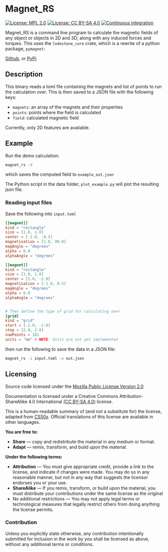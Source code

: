 # Magnet_RS

[![License: MPL 2.0](https://img.shields.io/badge/License-MPL%202.0-blue.svg)](https://opensource.org/licenses/MPL-2.0)
[![License: CC BY-SA 4.0](https://img.shields.io/badge/License-CC%20BY--SA%204.0-lightgrey.svg)](https://creativecommons.org/licenses/by-sa/4.0/)
[![Continuous integration](https://github.com/pdunne/lodestone/actions/workflows/rust.yml/badge.svg?branch=master)](https://github.com/pdunne/lodestone/actions/workflows/rust.yml)

Magnet_RS is a command line program to calculate the magnetic fields of any
object or objects in 2D and 3D; along with any induced forces and torques. This
uses the `lodestone_core` crate, which is a rewrite of a python package,
`pymagnet`:

[Github](https://github.com/pdunne/pymagnet), or
[PyPi](https://pypi.org/project/pymagnet/).

## Description

This binary reads a toml file containing the magnets and list of points to run
the calculation over. This is then saved to a JSON file with the following keys:

* `magnets`: an array of the magnets and their properties
* `points`: points where the field is calculated
* `field`: calculated magnetic field

Currently, only 2D features are available.

## Example

Run the demo calculation:

```bash
magnet_rs -d
```

which saves the computed field to `example_out.json`

The Python script in the data folder, `plot_example.py` will plot the resulting
json file.

### Reading input files

Save the following into `input.toml`

```toml
[[magnet]]
kind = "rectangle"
size = [1.0, 1.0]
center = [-1.0, -0.5]
magnetisation = [1.0, 90.0]
magAngle = "degrees"
alpha = 0.0
alphaAngle = "degrees"

[[magnet]]
kind = "rectangle"
size = [1.0, 1.0]
center = [1.0, -2.0]
magnetisation = [-1.0, 0.5]
magAngle = "degrees"
alpha = 0.0
alphaAngle = "degrees"


# Then define the type of grid for calculating over
[grid]
kind = "grid"
start = [-2.0, -2.0]
stop = [2.0, 2.0]
numPoints = 101
units = "mm" # NOTE: Units are not yet implemented 
```

then run the following to save the data in a JSON file:

```bash
magnet_rs -i input.toml -o out.json
```

## Licensing

Source code licensed under the [Mozilla Public License Version 2.0](https://www.mozilla.org/en-US/MPL/2.0/)

Documentation is licensed under a Creative Commons Attribution-ShareAlike 4.0 International [(CC BY-SA 4.0)](https://creativecommons.org/licenses/by-sa/4.0/) license.

This is a human-readable summary of (and not a substitute for) the license, adapted from [CS50x](https://cs50.harvard.edu/x/2021/license/). Official translations of this license are available in other languages.

**You are free to:**

* **Share** — copy and redistribute the material in any medium or format.
* **Adapt** — remix, transform, and build upon the material.

**Under the following terms:**

* **Attribution** — You must give appropriate credit, provide a link to the license, and indicate if changes were made. You may do so in any reasonable manner, but not in any way that suggests the licensor endorses you or your use.
* **ShareAlike** — If you remix, transform, or build upon the material, you must distribute your contributions under the same license as the original
* No additional restrictions — You may not apply legal terms or technological measures that legally restrict others from doing anything the license permits.

### Contribution

Unless you explicitly state otherwise, any contribution intentionally submitted
for inclusion in the work by you shall be licensed as above, without any
additional terms or conditions.
